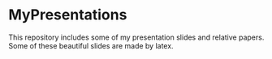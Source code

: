 MyPresentations
===============

This repository includes some of my presentation slides and relative papers. Some of these beautiful slides are made by latex.
